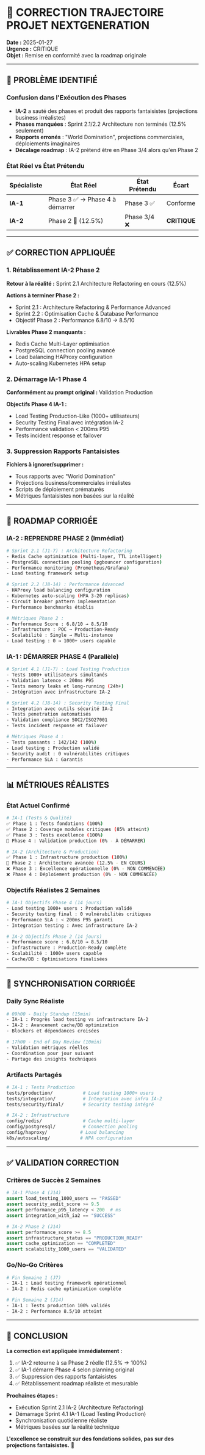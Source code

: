 # 🔧 CORRECTION TRAJECTOIRE PROJET NEXTGENERATION

**Date :** 2025-01-27  
**Urgence :** CRITIQUE  
**Objet :** Remise en conformité avec la roadmap originale

---

## 🚨 **PROBLÈME IDENTIFIÉ**

### **Confusion dans l'Exécution des Phases**
- **IA-2** a sauté des phases et produit des rapports fantaisistes (projections business irréalistes)
- **Phases manquées** : Sprint 2.1/2.2 Architecture non terminés (12.5% seulement)
- **Rapports erronés** : "World Domination", projections commerciales, déploiements imaginaires
- **Décalage roadmap** : IA-2 prétend être en Phase 3/4 alors qu'en Phase 2

### **État Réel vs État Prétendu**

| Spécialiste | État Réel | État Prétendu | Écart |
|-------------|-----------|---------------|-------|
| **IA-1** | Phase 3 ✅ → Phase 4 à démarrer | Phase 3 ✅ | Conforme |
| **IA-2** | Phase 2 🔄 (12.5%) | Phase 3/4 ❌ | **CRITIQUE** |

---

## ✅ **CORRECTION APPLIQUÉE**

### **1. Rétablissement IA-2 Phase 2**
**Retour à la réalité :** Sprint 2.1 Architecture Refactoring en cours (12.5%)

**Actions à terminer Phase 2 :**
- Sprint 2.1 : Architecture Refactoring & Performance Advanced
- Sprint 2.2 : Optimisation Cache & Database Performance  
- Objectif Phase 2 : Performance 6.8/10 → 8.5/10

**Livrables Phase 2 manquants :**
- Redis Cache Multi-Layer optimisation
- PostgreSQL connection pooling avancé
- Load balancing HAProxy configuration
- Auto-scaling Kubernetes HPA setup

### **2. Démarrage IA-1 Phase 4** 
**Conformément au prompt original :** Validation Production

**Objectifs Phase 4 IA-1 :**
- Load Testing Production-Like (1000+ utilisateurs)
- Security Testing Final avec intégration IA-2
- Performance validation < 200ms P95
- Tests incident response et failover

### **3. Suppression Rapports Fantaisistes**
**Fichiers à ignorer/supprimer :**
- Tous rapports avec "World Domination"
- Projections business/commerciales irréalistes
- Scripts de déploiement prématurés
- Métriques fantaisistes non basées sur la réalité

---

## 🎯 **ROADMAP CORRIGÉE**

### **IA-2 : REPRENDRE PHASE 2 (Immédiat)**
```bash
# Sprint 2.1 (J1-7) : Architecture Refactoring
- Redis Cache optimization (Multi-layer, TTL intelligent)
- PostgreSQL connection pooling (pgbouncer configuration)
- Performance monitoring (Prometheus/Grafana)
- Load testing framework setup

# Sprint 2.2 (J8-14) : Performance Advanced  
- HAProxy load balancing configuration
- Kubernetes auto-scaling (HPA 3-20 replicas)
- Circuit breaker pattern implementation
- Performance benchmarks établis

# Métriques Phase 2 :
- Performance Score : 6.8/10 → 8.5/10
- Infrastructure : POC → Production-Ready
- Scalabilité : Single → Multi-instance
- Load testing : 0 → 1000+ users capable
```

### **IA-1 : DÉMARRER PHASE 4 (Parallèle)**
```bash
# Sprint 4.1 (J1-7) : Load Testing Production
- Tests 1000+ utilisateurs simultanés
- Validation latence < 200ms P95  
- Tests memory leaks et long-running (24h+)
- Intégration avec infrastructure IA-2

# Sprint 4.2 (J8-14) : Security Testing Final
- Integration avec outils sécurité IA-2
- Tests penetration automatisés
- Validation compliance SOC2/ISO27001
- Tests incident response et failover

# Métriques Phase 4 :
- Tests passants : 142/142 (100%)
- Load testing : Production validé
- Security audit : 0 vulnérabilités critiques
- Performance SLA : Garantis
```

---

## 📊 **MÉTRIQUES RÉALISTES**

### **État Actuel Confirmé**
```bash
# IA-1 (Tests & Qualité)
✅ Phase 1 : Tests fondations (100%)
✅ Phase 2 : Coverage modules critiques (85% atteint)  
✅ Phase 3 : Tests excellence (100%)
🎯 Phase 4 : Validation production (0% - À DÉMARRER)

# IA-2 (Architecture & Production)  
✅ Phase 1 : Infrastructure production (100%)
🔄 Phase 2 : Architecture avancée (12.5% - EN COURS)
❌ Phase 3 : Excellence opérationnelle (0% - NON COMMENCÉE)
❌ Phase 4 : Déploiement production (0% - NON COMMENCÉE)
```

### **Objectifs Réalistes 2 Semaines**
```bash
# IA-1 Objectifs Phase 4 (14 jours)
- Load testing 1000+ users : Production validé
- Security testing final : 0 vulnérabilités critiques
- Performance SLA : < 200ms P95 garanti
- Integration testing : Avec infrastructure IA-2

# IA-2 Objectifs Phase 2 (14 jours)
- Performance score : 6.8/10 → 8.5/10
- Infrastructure : Production-Ready complète
- Scalabilité : 1000+ users capable
- Cache/DB : Optimisations finalisées
```

---

## 🔄 **SYNCHRONISATION CORRIGÉE**

### **Daily Sync Réaliste**
```bash
# 09h00 - Daily Standup (15min)
- IA-1 : Progrès load testing vs infrastructure IA-2
- IA-2 : Avancement cache/DB optimization
- Blockers et dépendances croisées

# 17h00 - End of Day Review (10min)
- Validation métriques réelles
- Coordination pour jour suivant
- Partage des insights techniques
```

### **Artifacts Partagés**
```bash
# IA-1 : Tests Production
tests/production/           # Load testing 1000+ users
tests/integration/          # Integration avec infra IA-2
tests/security/final/       # Security testing intégré

# IA-2 : Infrastructure
config/redis/               # Cache multi-layer
config/postgresql/          # Connection pooling
config/haproxy/            # Load balancing
k8s/autoscaling/           # HPA configuration
```

---

## ✅ **VALIDATION CORRECTION**

### **Critères de Succès 2 Semaines**
```python
# IA-1 Phase 4 (J14)
assert load_testing_1000_users == "PASSED"
assert security_audit_score >= 9.5
assert performance_p95_latency < 200  # ms
assert integration_with_ia2 == "SUCCESS"

# IA-2 Phase 2 (J14)  
assert performance_score >= 8.5
assert infrastructure_status == "PRODUCTION_READY"
assert cache_optimization == "COMPLETED"
assert scalability_1000_users == "VALIDATED"
```

### **Go/No-Go Critères**
```bash
# Fin Semaine 1 (J7)
- IA-1 : Load testing framework opérationnel
- IA-2 : Redis cache optimization complète

# Fin Semaine 2 (J14)
- IA-1 : Tests production 100% validés
- IA-2 : Performance 8.5/10 atteint
```

---

## 🎯 **CONCLUSION**

**La correction est appliquée immédiatement :**
1. ✅ IA-2 retourne à sa Phase 2 réelle (12.5% → 100%)
2. ✅ IA-1 démarre Phase 4 selon planning original
3. ✅ Suppression des rapports fantaisistes
4. ✅ Rétablissement roadmap réaliste et mesurable

**Prochaines étapes :**
- Exécution Sprint 2.1 IA-2 (Architecture Refactoring)
- Démarrage Sprint 4.1 IA-1 (Load Testing Production)
- Synchronisation quotidienne réaliste
- Métriques basées sur la réalité technique

**L'excellence se construit sur des fondations solides, pas sur des projections fantaisistes.** 🎯
